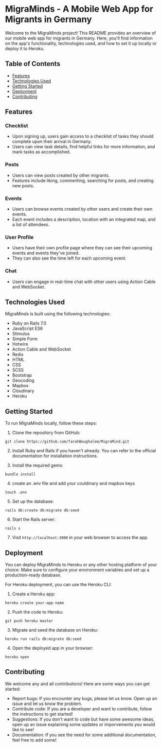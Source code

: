 # MigraMinds - A Mobile Web App for Migrants in Germany

Welcome to the MigraMinds project! This README provides an overview of our mobile web app for migrants in Germany. Here, you'll find information on the app's functionality, technologies used, and how to set it up locally or deploy it to Heroku.

## Table of Contents
- [Features](#features)
- [Technologies Used](#technologies-used)
- [Getting Started](#getting-started)
- [Deployment](#deployment)
- [Contributing](#contributing)

## Features

### Checklist
- Upon signing up, users gain access to a checklist of tasks they should complete upon their arrival in Germany.
- Users can view task details, find helpful links for more information, and mark tasks as accomplished.

### Posts
- Users can view posts created by other migrants.
- Features include liking, commenting, searching for posts, and creating new posts.

### Events
- Users can browse events created by other users and create their own events.
- Each event includes a description, location with an integrated map, and a list of attendees.

### User Profile
- Users have their own profile page where they can see their upcoming events and events they've joined.
- They can also see the time left for each upcoming event.

### Chat
- Users can engage in real-time chat with other users using Action Cable and WebSocket.

## Technologies Used

MigraMinds is built using the following technologies:

- Ruby on Rails 7.0
- JavaScript ES6
- Stimulus
- Simple Form
- Hotwire
- Action Cable and WebSocket
- Redis
- HTML
- CSS
- SCSS
- Bootstrap
- Geocoding
- Mapbox
- Cloudinary
- Heroku

## Getting Started

To run MigraMinds locally, follow these steps:

1. Clone the repository from GitHub:
```
git clone https://github.com/farahBoughalem/MigraMind.git
```

2. Install Ruby and Rails if you haven't already. You can refer to the official documentation for installation instructions.

3. Install the required gems:
```
bundle install
```

4. create an .env file and add your couldinary and mapbox keys
```
touch .env
```

5. Set up the database:
```
rails db:create db:migrate db:seed
```

6. Start the Rails server:
```
rails s
```

7. Visit `http://localhost:3000` in your web browser to access the app.

## Deployment

You can deploy MigraMinds to Heroku or any other hosting platform of your choice. Make sure to configure your environment variables and set up a production-ready database.

For Heroku deployment, you can use the Heroku CLI:

1. Create a Heroku app:
```
heroku create your-app-name
```

2. Push the code to Heroku:
```
git push heroku master
```

3. Migrate and seed the database on Heroku:
```
heroku run rails db:migrate db:seed
```

4. Open the deployed app in your browser:
```
heroku open
```

## Contributing
We welcome any and all contributions! Here are some ways you can get started:

- Report bugs: If you encounter any bugs, please let us know. Open up an issue and let us know the problem.
- Contribute code: If you are a developer and want to contribute, follow the instructions to get started!
- Suggestions: If you don't want to code but have some awesome ideas, open up an issue explaining some updates or imporvements you would like to see!
- Documentation: If you see the need for some additional documentation, feel free to add some!
